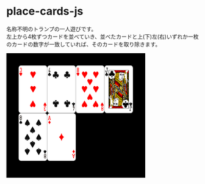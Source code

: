 # place-cards-js

名称不明のトランプの一人遊びです。  
左上から4枚ずつカードを並べていき、並べたカードと上(下)左(右)いずれか一枚のカードの数字が一致していれば、そのカードを取り除きます。

![Screenshot](https://github.com/wertrain/place-cards-js/blob/master/screenshots/00.png)
